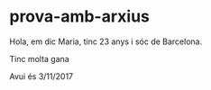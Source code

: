 # prova-amb-arxius

Hola, em dic Maria, tinc 23 anys i sóc de Barcelona.

Tinc molta gana 


Avui és 3/11/2017
